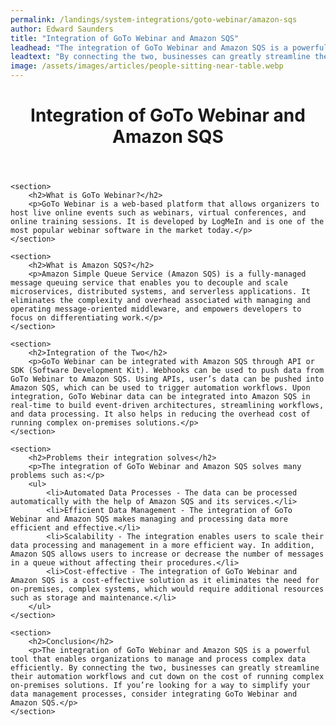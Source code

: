 ```yaml
---
permalink: /landings/system-integrations/goto-webinar/amazon-sqs
author: Edward Saunders
title: "Integration of GoTo Webinar and Amazon SQS"
leadhead: "The integration of GoTo Webinar and Amazon SQS is a powerful tool that enables organizations to manage and process complex data efficiently"
leadtext: "By connecting the two, businesses can greatly streamline their automation workflows and cut down on the cost of running complex on-premises solutions. If you’re looking for a way to simplify your data management processes, consider integrating GoTo Webinar and Amazon SQS."
image: /assets/images/articles/people-sitting-near-table.webp
---
```

<div class="arttext">	<header>
		<h1>Integration of GoTo Webinar and Amazon SQS</h1>
	</header>

	<section>
		<h2>What is GoTo Webinar?</h2>
		<p>GoTo Webinar is a web-based platform that allows organizers to host live online events such as webinars, virtual conferences, and online training sessions. It is developed by LogMeIn and is one of the most popular webinar software in the market today.</p>
	</section>

	<section>
		<h2>What is Amazon SQS?</h2>
		<p>Amazon Simple Queue Service (Amazon SQS) is a fully-managed message queuing service that enables you to decouple and scale microservices, distributed systems, and serverless applications. It eliminates the complexity and overhead associated with managing and operating message-oriented middleware, and empowers developers to focus on differentiating work.</p>
	</section>

	<section>
		<h2>Integration of the Two</h2>
		<p>GoTo Webinar can be integrated with Amazon SQS through API or SDK (Software Development Kit). Webhooks can be used to push data from GoTo Webinar to Amazon SQS. Using APIs, user’s data can be pushed into Amazon SQS, which can be used to trigger automation workflows. Upon integration, GoTo Webinar data can be integrated into Amazon SQS in real-time to build event-driven architectures, streamlining workflows, and data processing. It also helps in reducing the overhead cost of running complex on-premises solutions.</p>
	</section>

	<section>
		<h2>Problems their integration solves</h2>
		<p>The integration of GoTo Webinar and Amazon SQS solves many problems such as:</p>
		<ul>
			<li>Automated Data Processes - The data can be processed automatically with the help of Amazon SQS and its services.</li>
			<li>Efficient Data Management - The integration of GoTo Webinar and Amazon SQS makes managing and processing data more efficient and effective.</li>
			<li>Scalability - The integration enables users to scale their data processing and management in a more efficient way. In addition, Amazon SQS allows users to increase or decrease the number of messages in a queue without affecting their procedures.</li>
			<li>Cost-effective - The integration of GoTo Webinar and Amazon SQS is a cost-effective solution as it eliminates the need for on-premises, complex systems, which would require additional resources such as storage and maintenance.</li>
		</ul>
	</section>

	<section>
		<h2>Conclusion</h2>
		<p>The integration of GoTo Webinar and Amazon SQS is a powerful tool that enables organizations to manage and process complex data efficiently. By connecting the two, businesses can greatly streamline their automation workflows and cut down on the cost of running complex on-premises solutions. If you’re looking for a way to simplify your data management processes, consider integrating GoTo Webinar and Amazon SQS.</p>
	</section>

</div>